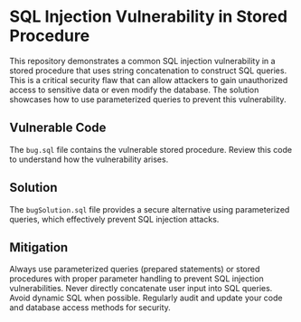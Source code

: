 # SQL Injection Vulnerability in Stored Procedure

This repository demonstrates a common SQL injection vulnerability in a stored procedure that uses string concatenation to construct SQL queries.  This is a critical security flaw that can allow attackers to gain unauthorized access to sensitive data or even modify the database.  The solution showcases how to use parameterized queries to prevent this vulnerability.

## Vulnerable Code

The `bug.sql` file contains the vulnerable stored procedure.  Review this code to understand how the vulnerability arises.

## Solution

The `bugSolution.sql` file provides a secure alternative using parameterized queries, which effectively prevent SQL injection attacks. 

## Mitigation

Always use parameterized queries (prepared statements) or stored procedures with proper parameter handling to prevent SQL injection vulnerabilities.  Never directly concatenate user input into SQL queries. Avoid dynamic SQL when possible. Regularly audit and update your code and database access methods for security.